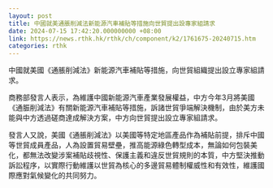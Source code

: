 ```yaml
---
layout: post
title: 中國就美通脹削減法新能源汽車補貼等措施向世貿提出設專家組請求
date: 2024-07-15 17:42:20.000000000 +08:00
link: https://news.rthk.hk/rthk/ch/component/k2/1761675-20240715.htm
categories: rthk
---
```


中國就美國《通脹削減法》新能源汽車補貼等措施，向世貿組織提出設立專家組請求。

商務部發言人表示，為維護中國新能源汽車產業發展權益，中方今年3月將美國《通脤削減法》有關新能源汽車補貼等措施，訴諸世貿爭端解決機制，由於美方未能與中方透過磋商達成解決方案，中方向世貿提出設立專家組請求。

發言人又說，美國《通脹削減法》以美國等特定地區產品作為補貼前提，排斥中國等世貿成員產品，人為設置貿易壁壘，推高能源綠色轉型成本，無論如何包裝美化，都無法改變涉案補貼歧視性、保護主義和違反世貿規則的本質，中方堅決推動訴訟程序，以實際行動維護以世貿為核心的多邊貿易體制權威性和有效性，維護國際應對氣候變化的共同努力。
